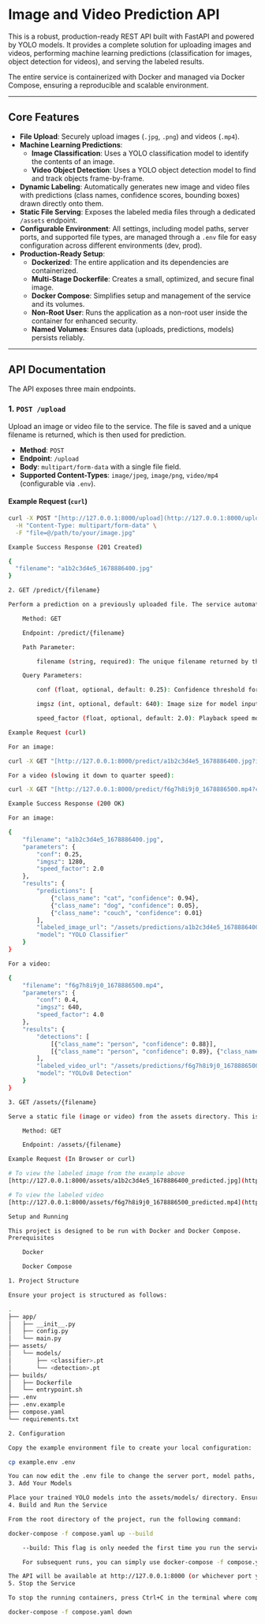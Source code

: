 # Image and Video Prediction API

This is a robust, production-ready REST API built with FastAPI and powered by YOLO models. It provides a complete solution for uploading images and videos, performing machine learning predictions (classification for images, object detection for videos), and serving the labeled results.

The entire service is containerized with Docker and managed via Docker Compose, ensuring a reproducible and scalable environment.

---

## Core Features

- **File Upload**: Securely upload images (`.jpg`, `.png`) and videos (`.mp4`).
- **Machine Learning Predictions**:
  - **Image Classification**: Uses a YOLO classification model to identify the contents of an image.
  - **Video Object Detection**: Uses a YOLO object detection model to find and track objects frame-by-frame.
- **Dynamic Labeling**: Automatically generates new image and video files with predictions (class names, confidence scores, bounding boxes) drawn directly onto them.
- **Static File Serving**: Exposes the labeled media files through a dedicated `/assets` endpoint.
- **Configurable Environment**: All settings, including model paths, server ports, and supported file types, are managed through a `.env` file for easy configuration across different environments (dev, prod).
- **Production-Ready Setup**:
  - **Dockerized**: The entire application and its dependencies are containerized.
  - **Multi-Stage Dockerfile**: Creates a small, optimized, and secure final image.
  - **Docker Compose**: Simplifies setup and management of the service and its volumes.
  - **Non-Root User**: Runs the application as a non-root user inside the container for enhanced security.
  - **Named Volumes**: Ensures data (uploads, predictions, models) persists reliably.

---

## API Documentation

The API exposes three main endpoints.

### 1. `POST /upload`

Upload an image or video file to the service. The file is saved and a unique filename is returned, which is then used for prediction.

- **Method**: `POST`
- **Endpoint**: `/upload`
- **Body**: `multipart/form-data` with a single file field.
- **Supported Content-Types**: `image/jpeg`, `image/png`, `video/mp4` (configurable via `.env`).

#### Example Request (`curl`)

```bash
curl -X POST "[http://127.0.0.1:8000/upload](http://127.0.0.1:8000/upload)" \
  -H "Content-Type: multipart/form-data" \
  -F "file=@/path/to/your/image.jpg"

Example Success Response (201 Created)

{
  "filename": "a1b2c3d4e5_1678886400.jpg"
}

2. GET /predict/{filename}

Perform a prediction on a previously uploaded file. The service automatically uses the correct model (classification for images, detection for videos) based on the file extension.

    Method: GET

    Endpoint: /predict/{filename}

    Path Parameter:

        filename (string, required): The unique filename returned by the /upload endpoint.

    Query Parameters:

        conf (float, optional, default: 0.25): Confidence threshold for object detection in videos.

        imgsz (int, optional, default: 640): Image size for model input.

        speed_factor (float, optional, default: 2.0): Playback speed modifier for output videos. >1 is slower, <1 is faster.

Example Request (curl)

For an image:

curl -X GET "[http://127.0.0.1:8000/predict/a1b2c3d4e5_1678886400.jpg?imgsz=1280](http://127.0.0.1:8000/predict/a1b2c3d4e5_1678886400.jpg?imgsz=1280)"

For a video (slowing it down to quarter speed):

curl -X GET "[http://127.0.0.1:8000/predict/f6g7h8i9j0_1678886500.mp4?conf=0.4&speed_factor=4.0](http://127.0.0.1:8000/predict/f6g7h8i9j0_1678886500.mp4?conf=0.4&speed_factor=4.0)"

Example Success Response (200 OK)

For an image:

{
    "filename": "a1b2c3d4e5_1678886400.jpg",
    "parameters": {
        "conf": 0.25,
        "imgsz": 1280,
        "speed_factor": 2.0
    },
    "results": {
        "predictions": [
            {"class_name": "cat", "confidence": 0.94},
            {"class_name": "dog", "confidence": 0.05},
            {"class_name": "couch", "confidence": 0.01}
        ],
        "labeled_image_url": "/assets/predictions/a1b2c3d4e5_1678886400_predicted.jpg",
        "model": "YOLO Classifier"
    }
}

For a video:

{
    "filename": "f6g7h8i9j0_1678886500.mp4",
    "parameters": {
        "conf": 0.4,
        "imgsz": 640,
        "speed_factor": 4.0
    },
    "results": {
        "detections": [
            [{"class_name": "person", "confidence": 0.88}],
            [{"class_name": "person", "confidence": 0.89}, {"class_name": "car", "confidence": 0.76}]
        ],
        "labeled_video_url": "/assets/predictions/f6g7h8i9j0_1678886500_predicted.mp4",
        "model": "YOLOv8 Detection"
    }
}

3. GET /assets/{filename}

Serve a static file (image or video) from the assets directory. This is used to retrieve the labeled media generated by the /predict endpoint.

    Method: GET

    Endpoint: /assets/{filename}

Example Request (In Browser or curl)

# To view the labeled image from the example above
[http://127.0.0.1:8000/assets/a1b2c3d4e5_1678886400_predicted.jpg](http://127.0.0.1:8000/assets/a1b2c3d4e5_1678886400_predicted.jpg)

# To view the labeled video
[http://127.0.0.1:8000/assets/f6g7h8i9j0_1678886500_predicted.mp4](http://127.0.0.1:8000/assets/f6g7h8i9j0_1678886500_predicted.mp4)

Setup and Running

This project is designed to be run with Docker and Docker Compose.
Prerequisites

    Docker

    Docker Compose

1. Project Structure

Ensure your project is structured as follows:

.
├── app/
│   ├── __init__.py
│   ├── config.py
│   └── main.py
├── assets/
│   └── models/
│       ├── <classifier>.pt
│       └── <detection>.pt
├── builds/
│   ├── Dockerfile
│   └── entrypoint.sh
├── .env
├── .env.example
├── compose.yaml
└── requirements.txt

2. Configuration

Copy the example environment file to create your local configuration:

cp example.env .env

You can now edit the .env file to change the server port, model paths, or supported file types. The default values will work out-of-the-box.
3. Add Your Models

Place your trained YOLO models into the assets/models/ directory. Ensure they are named cnn.pt (for classification) and detect.pt (for detection), or update the paths in your .env file.
4. Build and Run the Service

From the root directory of the project, run the following command:

docker-compose -f compose.yaml up --build

    --build: This flag is only needed the first time you run the service or after making changes to the Dockerfile, entrypoint.sh, or requirements.txt.

    For subsequent runs, you can simply use docker-compose -f compose.yaml up.

The API will be available at http://127.0.0.1:8000 (or whichever port you configured in .env).
5. Stop the Service

To stop the running containers, press Ctrl+C in the terminal where compose is running, and then execute:

docker-compose -f compose.yaml down


```
